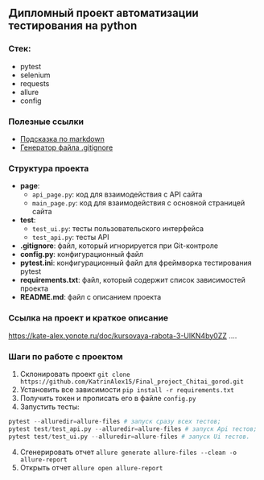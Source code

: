 ## Дипломный проект автоматизации тестирования на python

### Стек:
- pytest
- selenium
- requests
- allure
- config

### Полезные ссылки
- [Подсказка по markdown](https://www.markdownguide.org/basic-syntax/)
- [Генератор файла .gitignore](https://www.toptal.com/developers/gitignore)

###  Структура проекта
- **page**: 
   - `api_page.py`: код для взаимодействия с API сайта
   - `main_page.py`: код для взаимодействия с  основной страницей сайта
- **test**:
   - `test_ui.py`: тесты пользовательского интерфейса
   - `test_api.py`: тесты API
- **.gitignore**: файл, который игнорируется при  Git-контроле
- **config.py**: конфигурационный файл 
- **pytest.ini**: конфигурационный файл для фреймворка тестирования pytest
- **requirements.txt**: файл, который содержит список зависимостей проекта
- **README.md**: файл с описанием проекта 


### Ссылка на проект и краткое описание 
https://kate-alex.yonote.ru/doc/kursovaya-rabota-3-UlKN4by0ZZ
....

### Шаги по работе с проектом
1. Склонировать проект `git clone https://github.com/KatrinAlex15/Final_project_Chitai_gorod.git`
2. Установить все зависимости `pip install -r requirements.txt`
3. Получить токен и прописать его в файле `config.py`
3. Запустить тесты:
```python
pytest --alluredir=allure-files # запуск сразу всех тестов;
pytest test/test_api.py --alluredir=allure-files # запуск Api тестов;
pytest test/test_ui.py --alluredir=allure-files # запуск Ui тестов.
```
4. Сгенерировать отчет  `allure generate allure-files --clean -o allure-report`
5. Открыть отчет `allure open allure-report`